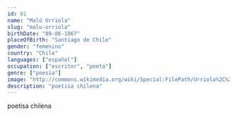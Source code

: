 ```yaml
---
id: 81
name: "Malú Urriola"
slug: "malu-urriola"
birthDate: "09-06-1967"
placeOfBirth: "Santiago de Chile"
gender: "femenino"
country: "Chile"
languages: ["español"]
occupation: ["escritor", "poeta"]
genre: ["poesía"]
image: "http://commons.wikimedia.org/wiki/Special:FilePath/Urriola%2C%20Malu%20-FILSA%2020171030%20fRF02.jpg"
description: "poetisa chilena"
---
```


poetisa chilena
